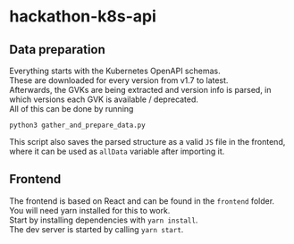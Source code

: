 # hackathon-k8s-api

## Data preparation
Everything starts with the Kubernetes OpenAPI schemas.  
These are downloaded for every version from v1.7 to latest.  
Afterwards, the GVKs are being extracted and version info is parsed, in which versions each GVK is available / deprecated.  
All of this can be done by running 
```
python3 gather_and_prepare_data.py
```  
This script also saves the parsed structure as a valid `JS` file in the frontend,  
where it can be used as `allData` variable after importing it.


## Frontend
The frontend is based on React and can be found in the `frontend` folder.  
You will need yarn installed for this to work.  
Start by installing dependencies with `yarn install`.  
The dev server is started by calling `yarn start`.  
